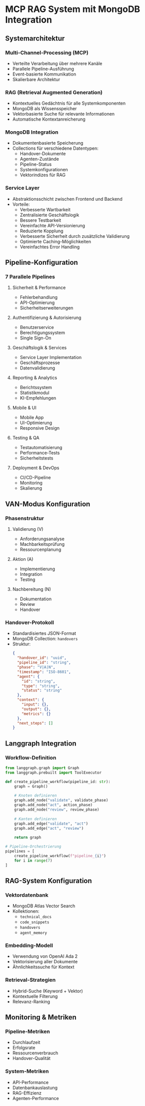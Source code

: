 # MCP RAG System mit MongoDB Integration

## Systemarchitektur

### Multi-Channel-Processing (MCP)
- Verteilte Verarbeitung über mehrere Kanäle
- Parallele Pipeline-Ausführung
- Event-basierte Kommunikation
- Skalierbare Architektur

### RAG (Retrieval Augmented Generation)
- Kontextuelles Gedächtnis für alle Systemkomponenten
- MongoDB als Wissensspeicher
- Vektorbasierte Suche für relevante Informationen
- Automatische Kontextanreicherung

### MongoDB Integration
- Dokumentenbasierte Speicherung
- Collections für verschiedene Datentypen:
  - Handover-Dokumente
  - Agenten-Zustände
  - Pipeline-Status
  - Systemkonfigurationen
  - Vektorindizes für RAG
  
### Service Layer
- Abstraktionsschicht zwischen Frontend und Backend
- Vorteile:
  - Verbesserte Wartbarkeit
  - Zentralisierte Geschäftslogik
  - Bessere Testbarkeit
  - Vereinfachte API-Versionierung
  - Reduzierte Kopplung
  - Verbesserte Sicherheit durch zusätzliche Validierung
  - Optimierte Caching-Möglichkeiten
  - Vereinfachtes Error Handling

## Pipeline-Konfiguration

### 7 Parallele Pipelines
1. Sicherheit & Performance
   - Fehlerbehandlung
   - API-Optimierung
   - Sicherheitserweiterungen
   
2. Authentifizierung & Autorisierung
   - Benutzerservice
   - Berechtigungssystem
   - Single Sign-On
   
3. Geschäftslogik & Services
   - Service Layer Implementation
   - Geschäftsprozesse
   - Datenvalidierung
   
4. Reporting & Analytics
   - Berichtssystem
   - Statistikmodul
   - KI-Empfehlungen
   
5. Mobile & UI
   - Mobile App
   - UI-Optimierung
   - Responsive Design
   
6. Testing & QA
   - Testautomatisierung
   - Performance-Tests
   - Sicherheitstests
   
7. Deployment & DevOps
   - CI/CD-Pipeline
   - Monitoring
   - Skalierung

## VAN-Modus Konfiguration

### Phasenstruktur
1. Validierung (V)
   - Anforderungsanalyse
   - Machbarkeitsprüfung
   - Ressourcenplanung
   
2. Aktion (A)
   - Implementierung
   - Integration
   - Testing
   
3. Nachbereitung (N)
   - Dokumentation
   - Review
   - Handover

### Handover-Protokoll
- Standardisiertes JSON-Format
- MongoDB Collection: `handovers`
- Struktur:
  ```json
  {
    "handover_id": "uuid",
    "pipeline_id": "string",
    "phase": "V|A|N",
    "timestamp": "ISO-8601",
    "agent": {
      "id": "string",
      "type": "string",
      "status": "string"
    },
    "context": {
      "input": {},
      "output": {},
      "metrics": {}
    },
    "next_steps": []
  }
  ```

## Langgraph Integration

### Workflow-Definition
```python
from langgraph.graph import Graph
from langgraph.prebuilt import ToolExecutor

def create_pipeline_workflow(pipeline_id: str):
    graph = Graph()
    
    # Knoten definieren
    graph.add_node("validate", validate_phase)
    graph.add_node("act", action_phase)
    graph.add_node("review", review_phase)
    
    # Kanten definieren
    graph.add_edge("validate", "act")
    graph.add_edge("act", "review")
    
    return graph

# Pipeline-Orchestrierung
pipelines = [
    create_pipeline_workflow(f"pipeline_{i}")
    for i in range(7)
]
```

## RAG-System Konfiguration

### Vektordatenbank
- MongoDB Atlas Vector Search
- Kollektionen:
  - `technical_docs`
  - `code_snippets`
  - `handovers`
  - `agent_memory`

### Embedding-Modell
- Verwendung von OpenAI Ada 2
- Vektorisierung aller Dokumente
- Ähnlichkeitssuche für Kontext

### Retrieval-Strategien
- Hybrid-Suche (Keyword + Vektor)
- Kontextuelle Filterung
- Relevanz-Ranking

## Monitoring & Metriken

### Pipeline-Metriken
- Durchlaufzeit
- Erfolgsrate
- Ressourcenverbrauch
- Handover-Qualität

### System-Metriken
- API-Performance
- Datenbankauslastung
- RAG-Effizienz
- Agenten-Performance 